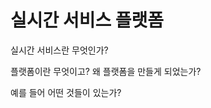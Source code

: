 실시간 서비스 플랫폼
======================


실시간 서비스란 무엇인가?

플랫폼이란 무엇이고? 왜 플랫폼을 만들게 되었는가?

예를 들어 어떤 것들이 있는가?
